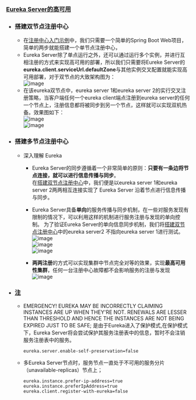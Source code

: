 ### [Eureka Server的高可用](#)

- ### 搭建双节点注册中心
   + 在[注册中心入门示例](https://github.com/timebusker/spring-cloud-study/tree/master/spring-cloud-study-1-1/spring-cloud-study-1-1-1)中，我们只需要一个简单的Spring Boot Web项目，简单的两步就能搭建一个单节点注册中心，
   + Eureka Server除了单点运行之外，还可以通过运行多个实例，并进行互相注册的方式来实现高可用的部署，所以我们只需要将Eureke Server的**eureka.client.serviceUrl.defaultZone**与其他实例交叉配置就能实现高可用部署，对于双节点的大致架构图为：    
   ![image](https://github.com/timebusker/spring-cloud-study/raw/master/static/0/eureka双机.png?raw=true)  
   + 在该eureka双节点中，eureka server 1和eureka server 2的实行交叉注册策略，当客户端任何一个eureka client端点注册到eureka server的任何一个节点上，注册信息都将被同步到另一个节点，这样就可以实现双机热备。效果图如下：  
   ![image](https://github.com/timebusker/spring-cloud-study/raw/master/static/0/81.png?raw=true)    
   ![image](https://github.com/timebusker/spring-cloud-study/raw/master/static/0/82.png?raw=true)    

- ### 搭建多节点注册中心
   + 深入理解 Eureka 
      - Eureka Server的同步遵循着一个非常简单的原则：**只要有一条边将节点连接，就可以进行信息传播与同步**。  
        在[搭建双节点注册中心](#)中，我们便是以eureka server 1和eureka server 2两两相互连接实现了 Eureka Server 沿着节点进行信息传播与同步。
      - Eureka Server具备**单向**的服务传播与同步机制，在一些对服务发现有限制的情况下，可以利用这样的机制进行服务注册与发现的单向控制。
        为了验证Eureka Server的单向信息同步机制，我们将[搭建双节点注册中心](#)中的eureka server2 不指向eureka server 1进行测试。  
        ![image](https://github.com/timebusker/spring-cloud-study/raw/master/static/0/eureka双机-single.png?raw=true)  
        ![image](https://github.com/timebusker/spring-cloud-study/raw/master/static/0/81-single.png?raw=true)    
        ![image](https://github.com/timebusker/spring-cloud-study/raw/master/static/0/82-single.png?raw=true)  
  
      - **两两注册**的方式可以实现集群中节点完全对等的效果，实现**最高可用性集群**，任何一台注册中心故障都不会影响服务的注册与发现  
        ![image](https://github.com/timebusker/spring-cloud-study/raw/master/static/0/eureka高可用.png?)

- ### [注](#)
   - EMERGENCY! EUREKA MAY BE INCORRECTLY CLAIMING INSTANCES ARE UP WHEN THEY'RE NOT. RENEWALS ARE LESSER THAN   THRESHOLD AND HENCE THE INSTANCES ARE NOT BEING EXPIRED JUST TO BE SAFE;
     是由于Eureka进入了保护模式,在保护模式下，Eureka Server将会尝试保护其服务注册表中的信息，暂时不会注销服务注册表中的服务。   
     ```
     eureka.server.enable-self-preservation=false
     ```

   - 多Eureka Server节点时，服务节点一直处于不可用的服务分片（unavailable-replicas）节点上；
     ```
     eureka.instance.prefer-ip-address=true  
     eureka.instance.preferIpAddress=true  
     eureka.client.register-with-eureka=false  
     ```
